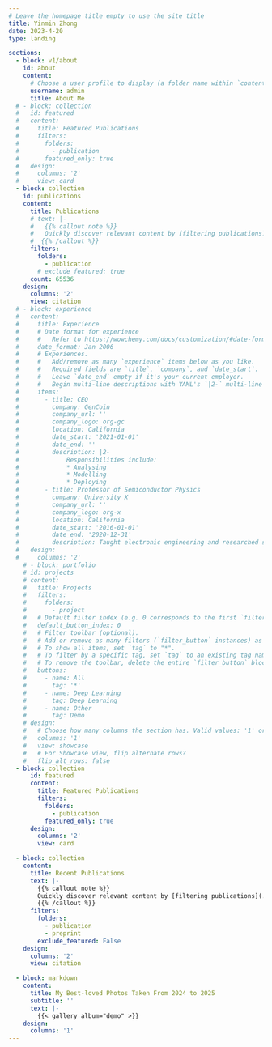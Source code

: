 ```yaml
---
# Leave the homepage title empty to use the site title
title: Yinmin Zhong
date: 2023-4-20
type: landing

sections:
  - block: v1/about
    id: about
    content:
      # Choose a user profile to display (a folder name within `content/authors/`)
      username: admin
      title: About Me
  # - block: collection
  #   id: featured
  #   content:
  #     title: Featured Publications
  #     filters:
  #       folders:
  #         - publication
  #       featured_only: true
  #   design:
  #     columns: '2'
  #     view: card
  - block: collection
    id: publications
    content:
      title: Publications
      # text: |-
      #   {{% callout note %}}
      #   Quickly discover relevant content by [filtering publications](./publication/).
      #  {{% /callout %}}
      filters:
        folders:
          - publication
        # exclude_featured: true
      count: 65536
    design:
      columns: '2'
      view: citation
  # - block: experience
  #   content:
  #     title: Experience
  #     # Date format for experience
  #     #   Refer to https://wowchemy.com/docs/customization/#date-format
  #     date_format: Jan 2006
  #     # Experiences.
  #     #   Add/remove as many `experience` items below as you like.
  #     #   Required fields are `title`, `company`, and `date_start`.
  #     #   Leave `date_end` empty if it's your current employer.
  #     #   Begin multi-line descriptions with YAML's `|2-` multi-line prefix.
  #     items:
  #       - title: CEO
  #         company: GenCoin
  #         company_url: ''
  #         company_logo: org-gc
  #         location: California
  #         date_start: '2021-01-01'
  #         date_end: ''
  #         description: |2-
  #             Responsibilities include:
  #             * Analysing
  #             * Modelling
  #             * Deploying
  #       - title: Professor of Semiconductor Physics
  #         company: University X
  #         company_url: ''
  #         company_logo: org-x
  #         location: California
  #         date_start: '2016-01-01'
  #         date_end: '2020-12-31'
  #         description: Taught electronic engineering and researched semiconductor physics.
  #   design:
  #     columns: '2'
    # - block: portfolio
    # id: projects
    # content:
    #   title: Projects
    #   filters:
    #     folders:
    #       - project
    #   # Default filter index (e.g. 0 corresponds to the first `filter_button` instance below).
    #   default_button_index: 0
    #   # Filter toolbar (optional).
    #   # Add or remove as many filters (`filter_button` instances) as you like.
    #   # To show all items, set `tag` to "*".
    #   # To filter by a specific tag, set `tag` to an existing tag name.
    #   # To remove the toolbar, delete the entire `filter_button` block.
    #   buttons:
    #     - name: All
    #       tag: '*'
    #     - name: Deep Learning
    #       tag: Deep Learning
    #     - name: Other
    #       tag: Demo
    # design:
    #   # Choose how many columns the section has. Valid values: '1' or '2'.
    #   columns: '1'
    #   view: showcase
    #   # For Showcase view, flip alternate rows?
    #   flip_alt_rows: false
  - block: collection
      id: featured
      content:
        title: Featured Publications
        filters:
          folders:
            - publication
          featured_only: true
      design:
        columns: '2'
        view: card

  - block: collection
    content:
      title: Recent Publications
      text: |-
        {{% callout note %}}
        Quickly discover relevant content by [filtering publications](./publication/).
        {{% /callout %}}
      filters:
        folders:
          - publication
          - preprint
        exclude_featured: False
    design:
      columns: '2'
      view: citation

  - block: markdown
    content:
      title: My Best-loved Photos Taken From 2024 to 2025
      subtitle: ''
      text: |-
        {{< gallery album="demo" >}}
    design:
      columns: '1'
--- 
```

